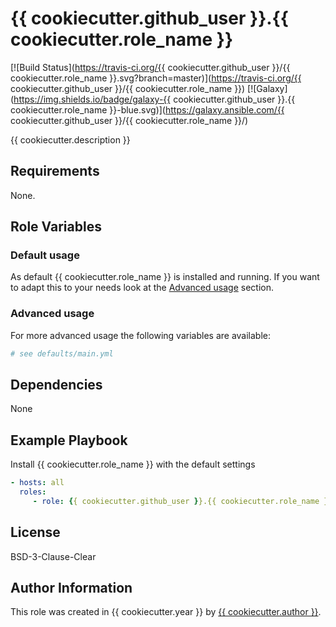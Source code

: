 # {{ cookiecutter.github_user }}.{{ cookiecutter.role_name }}

[![Build Status](https://travis-ci.org/{{ cookiecutter.github_user }}/{{ cookiecutter.role_name }}.svg?branch=master)](https://travis-ci.org/{{ cookiecutter.github_user }}/{{ cookiecutter.role_name }})
[![Galaxy](https://img.shields.io/badge/galaxy-{{ cookiecutter.github_user }}.{{ cookiecutter.role_name }}-blue.svg)](https://galaxy.ansible.com/{{ cookiecutter.github_user }}/{{ cookiecutter.role_name }}/)

{{ cookiecutter.description }}

## Requirements

None.

## Role Variables

### Default usage

As default {{ cookiecutter.role_name }} is installed and running.
If you want to adapt this to your needs look at the [Advanced usage](#advanced-usage) section.

### Advanced usage

For more advanced usage the following variables are available:
```yaml
# see defaults/main.yml
```

## Dependencies

None

## Example Playbook

Install {{ cookiecutter.role_name }} with the default settings
```yaml
- hosts: all
  roles:
     - role: {{ cookiecutter.github_user }}.{{ cookiecutter.role_name }}
```

## License

BSD-3-Clause-Clear

## Author Information

This role was created in {{ cookiecutter.year }} by [{{ cookiecutter.author }}](https://wilmardenouden.nl).
